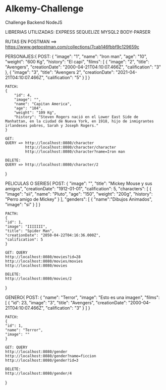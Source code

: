 # Alkemy-Challenge
Challenge Backend NodeJS

LIBRERIAS UTILIZADAS:
    EXPRESS
    SEQUELIZE
    MYSQL2
    BODY-PARSER

RUTAS EN POSTMAN ==> https://www.getpostman.com/collections/7cab146fbbf9c129659c

PERSONAJES:{
    POST:
    {
        "image": "1",
        "name": "Iron man",
        "age": "10",
        "weight": "600 Kg",
        "history": "El capi",
        "films": [
            {
                "image": "2",
                "title": "Avengers",
                "creationDate": "2000-04-21T04:10:07.466Z",
                "calification": "3"
            },
            {
                "image": "3",
                "title": "Avengers 2",
                "creationDate": "2021-04-21T04:10:07.466Z",
                "calification": "5"
            }
        ]
    }

    PATCH:
    {
        "id": 4,
        "image": "",
        "name": "Capitan America",
        "age": "104",
        "weight": "109 Kg",
        "history": "Steven Rogers nació en el Lower East Side de Manhattan, en la ciudad de Nueva York, en 1918, hijo de inmigrantes irlandeses pobres, Sarah y Joseph Rogers."
    }

    GET:
    QUERY => http://localhost:8080/character
             http://localhost:8080/character/character
             http://localhost:8080/character?name=Iron man

    DELETE:
    QUERY => http://localhost:8080/character/2
}

PELICULAS O SERIES{
    POST:
    {
	"image": "",
    "title": "Mickey Mouse y sus amigos",
    "creationDate": "1912-01-01",
    "calification": 5,
    "characters": [
        {
            "image": "sii",
            "name": "Pluto",
            "age": "150",
            "weight": "200g",
            "history": "Perro amigo de Mickey"
        }
    ],
    "genders": [
        {
            "name":"Dibujos Animados",
            "image": "si"
        }
    ]
    }

    PACTH:
    {
    "id": 1,
    "image": "IIIIIII",
    "title": "Spider Man",
    "creationDate": "2050-04-22T04:16:36.000Z",
    "calification": 5
    }

    GET: QUERY
    http://localhost:8080/movies?id=28
    http://localhost:8080/movies/movies
    http://localhost:8080/movies

    DELETE: 
    http://localhost:8080/movies/2
}

GENERO{
    POST:
    {
	"name": "Terror",
    "image": "Esto es una imagen",
    "films": [
        {
            "id": 23,
            "image": "3",
            "title": "Avengers",
            "creationDate": "2000-04-21T04:10:07.466Z",
            "calification": "3"
        }
    ]
    }

    PATCH:
    {
	"id": 1,
    "name": "Terror",
    "image": ""
    }

    GET: QUERY
    http://localhost:8080/gender
    http://localhost:8080/gender?name=ficcion
    http://localhost:8080/gender?id=3

    DELETE:
    http://localhost:8080/gender/4
}





